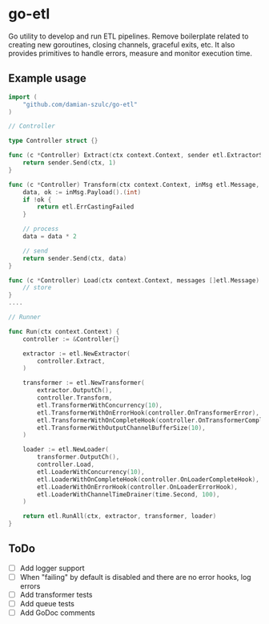 # go-etl

Go utility to develop and run ETL pipelines. Remove boilerplate related to creating new goroutines, closing channels, graceful exits, etc. It also provides primitives to handle errors, measure and monitor execution time.

## Example usage

```go
import (
    "github.com/damian-szulc/go-etl"
)

// Controller

type Controller struct {}

func (c *Controller) Extract(ctx context.Context, sender etl.ExtractorSender) error {
	return sender.Send(ctx, 1)
}

func (c *Controller) Transform(ctx context.Context, inMsg etl.Message, sender etl.TransformerSender) error {
	data, ok := inMsg.Payload().(int)
	if !ok {
		return etl.ErrCastingFailed
	}

	// process
	data = data * 2

	// send
	return sender.Send(ctx, data)
}

func (c *Controller) Load(ctx context.Context, messages []etl.Message) error {
	// store
}
....

// Runner

func Run(ctx context.Context) {
	controller := &Controller{}

	extractor := etl.NewExtractor(
		controller.Extract,
	)

	transformer := etl.NewTransformer(
		extractor.OutputCh(),
		controller.Transform,
		etl.TransformerWithConcurrency(10),
		etl.TransformerWithOnErrorHook(controller.OnTransformerError),
		etl.TransformerWithOnCompleteHook(controller.OnTransformerComplete),
		etl.TransformerWithOutputChannelBufferSize(10),
	)

	loader := etl.NewLoader(
		transformer.OutputCh(),
		controller.Load,
		etl.LoaderWithConcurrency(10),
		etl.LoaderWithOnCompleteHook(controller.OnLoaderCompleteHook),
		etl.LoaderWithOnErrorHook(controller.OnLoaderErrorHook),
		etl.LoaderWithChannelTimeDrainer(time.Second, 100),
	)

	return etl.RunAll(ctx, extractor, transformer, loader)
}

```
## ToDo

- [ ] Add logger support
- [ ] When "failing" by default is disabled and there are no error hooks, log errors
- [ ] Add transformer tests
- [ ] Add queue tests
- [ ] Add GoDoc comments
